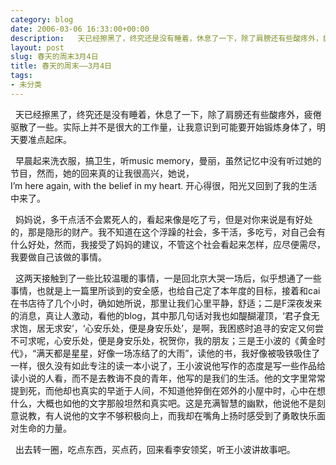 ```yaml
---
category: blog
date: 2006-03-06 16:33:00+00:00
description:   天已经擦黑了，终究还是没有睡着，休息了一下，除了肩膀还有些酸疼外，疲倦驱散了
layout: post
slug: 春天的周末3月4日
title: 春天的周末——3月4日
tags:
- 未分类
---
```


  天已经擦黑了，终究还是没有睡着，休息了一下，除了肩膀还有些酸疼外，疲倦驱散了一些。实际上并不是很大的工作量，让我意识到可能要开始锻炼身体了，明天要准点起床。  
  
  早晨起来洗衣服，搞卫生，听music memory，曼丽，虽然记忆中没有听过她的节目，然而，她的回来真的让我很高兴，她说，I’m here again, with the belief in my heart. 开心得很，阳光又回到了我的生活中来了。  
  
  妈妈说，多干点活不会累死人的，看起来像是吃了亏，但是对你来说是有好处的，那是隐形的财产。我不知道在这个浮躁的社会，多干活，多吃亏，对自己会有什么好处，然而，我接受了妈妈的建议，不管这个社会看起来怎样，应尽便需尽，我要做自己该做的事情。  
  
  这两天接触到了一些比较温暖的事情，一是回北京大哭一场后，似乎想通了一些事情，也就是上一篇里所谈到的安全感，也给自己定了本年度的目标，接着和cai在书店待了几个小时，确如她所说，那里让我们心里平静，舒适；二是F深夜发来的消息，真让人激动，看他的blog，其中那几句话对我也如醍醐灌顶，‘君子食无求饱，居无求安’，‘心安乐处，便是身安乐处’，是啊，我困惑时追寻的安定又何尝不可求呢，心安乐处，便是身安乐处，祝贺你，我的朋友；三是王小波的《黄金时代》，“满天都是星星，好像一场冻结了的大雨”，读他的书，我好像被吸铁吸住了一样，很久没有如此专注的读一本小说了，王小波说他写作的态度是写一些作品给读小说的人看，而不是去教诲不良的青年，他写的是我们的生活。他的文字里常常提到死，而他却也真实的早逝于人间，不知道他猝倒在郊外的小屋中时，心中在想什么，大概也如他的文字那般坦然和真实吧。这是充满智慧的幽默，他说他不是刻意说教，有人说他的文字不够积极向上，而我却在嘴角上扬时感受到了勇敢快乐面对生命的力量。  
  
  出去转一圈，吃点东西，买点药，回来看李安领奖，听王小波讲故事吧。  

